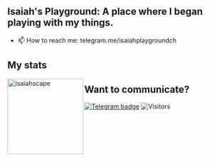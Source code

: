 ## Isaiah's Playground: A place where I began playing with my things.
- 📫 How to reach me: telegram.me/isaiahplaygroundch

## My stats

<div>
<img height="170" align="left" src="https://github-readme-stats.vercel.app/api?username=isaiahscape&&show_icons=true&theme=react" alt="isaiahscape" />
</div>

## Want to communicate?
[![Telegram badge](https://img.shields.io/badge/Isaiah-30302f?style=flat&logo=telegram)](https://t.me/isaiahscape)
![Visitors](https://api.visitorbadge.io/api/visitors?path=isaiahscape&label=Visitors&countColor=%23697689&style=plastic)

<!---
isaiahscape/.github is a ✨ special ✨ repository because its `README.md` (this file) appears on your GitHub profile.
You can click the Preview link to take a look at your changes.
--->
